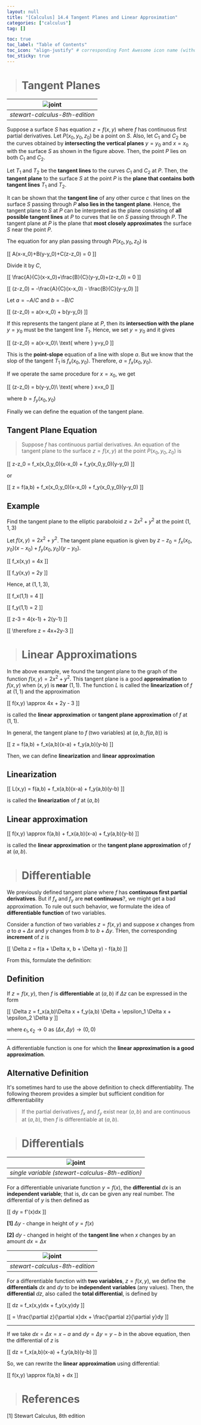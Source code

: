 ```yaml
---
layout: null
title: "[Calculus] 14.4 Tangent Planes and Linear Approximation"
categories: ["calculus"]
tag: []

toc: true
toc_label: "Table of Contents"
toc_icon: "align-justify" # corresponding Font Awesome icon name (without fa prefix)
toc_sticky: true
---
```


> # Tangent Planes

| ![joint](../../../assets/images/MATH/calculus/ch14_3.png) |
| :-------------------------------------------------------: |
|              _stewart-calculus-8th-edition_               |

Suppose a surface $S$ has equation $z=f(x,y)$ where $f$ has continuous first partial derivatives. Let $P(x_0,y_0,z_0)$ be a point on $S$. Also, let $C_1$ and $C_2$ be the curves obtained by **intersecting the vertical planes** $y=y_0$ and $x=x_0$ with the surface $S$ as shown in the figure above. Then, the point $P$ lies on both $C_1$ and $C_2$.

Let $T_1$ and $T_2$ be the **tangent lines** to the curves $C_1$ and $C_2$ at $P$. Then, the **tangent plane** to the surface $S$ at the point $P$ is the **plane that contains both tangent lines** $T_1$ and $T_2$.

It can be shown that the **tangent line** of any other curce $c$ that lines on the surface $S$ passing through $P$ **also lies in the tangent plane**. Hence, the tangent plane to $S$ at $P$ can be interpreted as the plane consisting of **all possible tangent lines** at $P$ to curves that lie on $S$ passing through $P$. The tangent plane at $P$ is the plane that **most closely approximates** the surface $S$ near the point $P$.

The equation for any plan passing through $P(x_0, y_0, z_0)$ is

\[[ A(x-x_0)+B(y-y_0)+C(z-z_0) = 0 \]]

Divide it by $C$,

\[[ \frac{A}{C}(x-x_0)+\frac{B}{C}(y-y_0)+(z-z_0) = 0 \]]

\[[ (z-z_0) = -\frac{A}{C}(x-x_0) - \frac{B}{C}(y-y_0) \]]

Let $a = -A/C$ and $b = -B/C$

\[[ (z-z_0) = a(x-x_0) + b(y-y_0) \]]

If this represents the tangent plane at $P$, then its **intersection with the plane** $y=y_0$ must be the tangent line $T_1$. Hence, we set $y=y_0$ and it gives

\[[ (z-z_0) = a(x-x_0)\ \text{ where } y=y_0 \]]

This is the **point-slope** equation of a line with slope $a$. But we know that the slop of the tangent $T_1$ is $f_x(x_0,y_0)$. Therefore, $a = f_x(x_0,y_0)$.

If we operate the same procedure for $x=x_0$, we get

\[[ (z-z_0) = b(y-y_0)\ \text{ where } x=x_0 \]]

where $b=f_y(x_0,y_0)$

Finally we can define the equation of the tangent plane.

## Tangent Plane Equation

> Suppose $f$ has continuous partial derivatives. An equation of the tangent plane to the surface $z=f(x,y)$ at the point $P(x_0, y_0, z_0)$ is

\[[ z-z_0 = f_x(x_0,y_0)(x-x_0) + f_y(x_0,y_0)(y-y_0) \]]

or

\[[ z = f(a,b) + f_x(x_0,y_0)(x-x_0) + f_y(x_0,y_0)(y-y_0) \]]

## Example

Find the tangent plane to the elliptic paraboloid $z=2x^2+y^2$ at the point $(1,1,3)$

Let $f(x,y) = 2x^2+y^2$. The tangent plane equation is given by $z-z_0 = f_x(x_0,y_0)(x-x_0) + f_y(x_0,y_0)(y-y_0)$.

\[[ f_x(x,y) = 4x \]]

\[[ f_y(x,y) = 2y \]]

Hence, at $(1,1,3)$,

\[[ f_x(1,1) = 4 \]]

\[[ f_y(1,1) = 2 \]]

\[[ z-3 = 4(x-1) + 2(y-1) \]]

\[[ \therefore z = 4x+2y-3 \]]

> # Linear Approximations

In the above example, we found the tangent plane to the graph of the function $f(x,y) = 2x^2 + y^2$. This tangent plane is a good **approximation** to $f(x,y)$ when $(x,y)$ is **near** $(1,1)$. The function $L$ is called the **linearization** of $f$ at $(1,1)$ and the approximation

\[[ f(x,y) \approx 4x + 2y - 3 \]]

is called the **linear approximation** or **tangent plane approximation** of $f$ at $(1,1)$.

In general, the tangent plane to $f$ (two variables) at $(a, b, f(a,b))$ is

\[[ z = f(a,b) + f_x(a,b)(x-a) + f_y(a,b)(y-b) \]]

Then, we can define **linearization** and **linear approximation**

## Linearization

\[[ L(x,y) = f(a,b) + f_x(a,b)(x-a) + f_y(a,b)(y-b) \]]

is called the **linearization** of $f$ at $(a,b)$

## Linear approximation

\[[ f(x,y) \approx f(a,b) + f_x(a,b)(x-a) + f_y(a,b)(y-b) \]]

is called the **linear approximation** or the **tangent plane approximation** of $f$ at $(a,b)$.

> # Differentiable

We previously defined tangent plane where $f$ has **continuous first partial derivatives**. But if $f_x$ and $f_y$ are **not continuous**?, we might get a bad approximation. To rule out such behavior, we formulate the idea of **differentiable function** of two variables.

Consider a function of two variables $z = f(x,y)$ and suppose $x$ changes from $a$ to $a + \Delta x$ and $y$ changes from $b$ to $b + \Delta y$. THen, the corresponding **increment** of $z$ is

\[[ \Delta z = f(a + \Delta x, b + \Delta y) - f(a,b) \]]

From this, formulate the definition:

## Definition

If $z=f(x,y)$, then $f$ is **differentiable** at $(a,b)$ if $\Delta z$ can be expressed in the form

\[[ \Delta z = f_x(a,b)\Delta x + f_y(a,b) \Delta + \epsilon_1 \Delta x + \epsilon_2 \Delta y \]]

where $\epsilon_1, \epsilon_2 \rightarrow 0$ as $(\Delta x, \Delta y) \rightarrow (0,0)$

---

A differentiable function is one for which the **linear approximation is a good approximation**.

## Alternative Definition

It's sometimes hard to use the above definition to check differentiablity. The following theorem provides a simpler but sufficient condition for differentiability

> If the partial derivatives $f_x$ and $f_y$ exist near $(a,b)$ and are continuous at $(a,b)$, then $f$ is differentiable at $(a,b)$.

> # Differentials

| ![joint](../../../assets/images/MATH/calculus/ch14_4.png) |
| :-------------------------------------------------------: |
|     _single variable (stewart-calculus-8th-edition)_      |

For a differentiable univariate function $y=f(x)$, the **differential** $dx$ is an **independent variable**; that is, $dx$ can be given any real number. The differential of $y$ is then defined as

\[[ dy = f'(x)dx \]]

**[1]** $\Delta y$ - change in height of $y=f(x)$

**[2]** $dy$ - changed in height of the **tangent line** when $x$ changes by an amount $dx = \Delta x$

| ![joint](../../../assets/images/MATH/calculus/ch14_5.png) |
| :-------------------------------------------------------: |
|              _stewart-calculus-8th-edition_               |

For a differentiable function with **two variables**, $z = f(x,y)$, we define the **differentials** $dx$ and $dy$ to be **independent variables** (any values). Then, the **differential** $dz$, also called the **total differential**, is defined by

\[[ dz = f_x(x,y)dx + f_y(x,y)dy \]]

\[[ = \frac{\partial z}{\partial x}dx + \frac{\partial z}{\partial y}dy \]]

---

If we take $dx = \Delta x = x - a$ and $dy = \Delta y = y - b$ in the above equation, then the differential of $z$ is

\[[ dz = f_x(a,b)(x-a) + f_y(a,b)(y-b) \]]

So, we can rewrite the **linear approximation** using differential:

\[[ f(x,y) \approx f(a,b) + dx \]]

> # References

[1] Stewart Calculus, 8th edition
